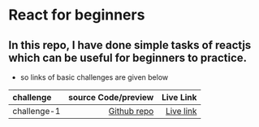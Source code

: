 # React for beginners

## In this repo, I have done simple tasks of reactjs which can be useful for beginners to practice.

- so links of basic challenges are given below

| challenge   |source Code/preview |                       Live Link           |
| :---  | ------------------: |  ---------------------------------------: |
| challenge-1 | [Github repo](https://ramniwasmahala007.github.io/React_For_beginners/) | [Live link](https://ramniwasmahala007.github.io/React_For_beginners/01-challenge/) |

